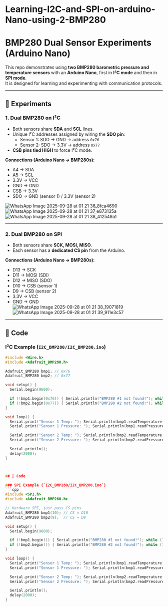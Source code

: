 # Learning-I2C-and-SPI-on-arduino-Nano-using-2-BMP280

# BMP280 Dual Sensor Experiments (Arduino Nano)

This repo demonstrates using **two BMP280 barometric pressure and temperature sensors** with an **Arduino Nano**, first in **I²C mode** and then in **SPI mode**.  
It is designed for learning and experimenting with communication protocols.

---

## 🧪 Experiments

### 1. Dual BMP280 on I²C
- Both sensors share **SDA** and **SCL** lines.  
- Unique I²C addresses assigned by wiring the **SDO pin**:
  - Sensor 1: SDO → GND → address `0x76`  
  - Sensor 2: SDO → 3.3V → address `0x77`  
- **CSB pins tied HIGH** to force I²C mode.  

**Connections (Arduino Nano → BMP280s):**
- A4 → SDA  
- A5 → SCL  
- 3.3V → VCC  
- GND → GND  
- CSB → 3.3V  
- SDO → GND (sensor 1) / 3.3V (sensor 2)  


![WhatsApp Image 2025-09-28 at 01 21 36_8fca4690](https://github.com/user-attachments/assets/071b3b22-31a9-4113-9103-9b86ce5ffaa1)
![WhatsApp Image 2025-09-28 at 01 21 37_e873135a](https://github.com/user-attachments/assets/4e365eac-b145-492e-9a55-bc3617de709b)
![WhatsApp Image 2025-09-28 at 01 21 38_412549a1](https://github.com/user-attachments/assets/0b8e1a55-5a52-4c26-9cba-4615ffb98fe1)

---

### 2. Dual BMP280 on SPI
- Both sensors share **SCK, MOSI, MISO**.  
- Each sensor has a **dedicated CS pin** from the Arduino.  

**Connections (Arduino Nano → BMP280s):**
- D13 → SCK  
- D11 → MOSI (SDI)  
- D12 → MISO (SDO)  
- D10 → CSB (sensor 1)  
- D9  → CSB (sensor 2)  
- 3.3V → VCC  
- GND → GND  
![WhatsApp Image 2025-09-28 at 01 21 38_19071819](https://github.com/user-attachments/assets/e9264766-5776-4cc4-a57b-6879ab9856b3)
![WhatsApp Image 2025-09-28 at 01 21 39_911e3c57](https://github.com/user-attachments/assets/ac8e6fdd-f2b5-4822-8fe9-16beef6de847)

---

## 📂 Code

### I²C Example (`I2C_BMP280/I2C_BMP280.ino`)
```cpp
#include <Wire.h>
#include <Adafruit_BMP280.h>

Adafruit_BMP280 bmp1; // 0x76
Adafruit_BMP280 bmp2; // 0x77

void setup() {
  Serial.begin(9600);

  if (!bmp1.begin(0x76)) { Serial.println("BMP280 #1 not found!"); while (1); }
  if (!bmp2.begin(0x77)) { Serial.println("BMP280 #2 not found!"); while (1); }
}

void loop() {
  Serial.print("Sensor 1 Temp: "); Serial.println(bmp1.readTemperature());
  Serial.print("Sensor 1 Pressure: "); Serial.println(bmp1.readPressure() / 100.0);

  Serial.print("Sensor 2 Temp: "); Serial.println(bmp2.readTemperature());
  Serial.print("Sensor 2 Pressure: "); Serial.println(bmp2.readPressure() / 100.0);

  Serial.println();
  delay(2000);
}



## 📂 Code

### SPI Example (`I2C_BMP280/I2C_BMP280.ino`)
```cpp
#include <SPI.h>
#include <Adafruit_BMP280.h>

// Hardware SPI, just pass CS pins
Adafruit_BMP280 bmp1(10); // CS = D10
Adafruit_BMP280 bmp2(9);  // CS = D9

void setup() {
  Serial.begin(9600);

  if (!bmp1.begin()) { Serial.println("BMP280 #1 not found!"); while (1); }
  if (!bmp2.begin()) { Serial.println("BMP280 #2 not found!"); while (1); }
}

void loop() {
  Serial.print("Sensor 1 Temp: "); Serial.println(bmp1.readTemperature());
  Serial.print("Sensor 1 Pressure: "); Serial.println(bmp1.readPressure() / 100.0);

  Serial.print("Sensor 2 Temp: "); Serial.println(bmp2.readTemperature());
  Serial.print("Sensor 2 Pressure: "); Serial.println(bmp2.readPressure() / 100.0);

  Serial.println();
  delay(2000);
}

